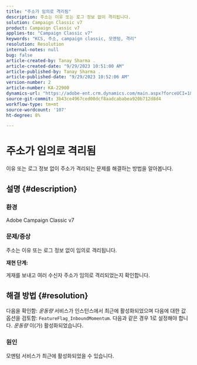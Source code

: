 ```yaml
---
title: "주소가 임의로 격리됨"
description: 주소는 이유 또는 로그 정보 없이 격리됩니다.
solution: Campaign Classic v7
product: Campaign Classic v7
applies-to: "Campaign Classic v7"
keywords: "KCS, 주소, campaign classic, 모멘텀, 격리"
resolution: Resolution
internal-notes: null
bug: false
article-created-by: Tanay Sharma .
article-created-date: "9/29/2023 10:51:00 AM"
article-published-by: Tanay Sharma .
article-published-date: "9/29/2023 10:52:06 AM"
version-number: 2
article-number: KA-22900
dynamics-url: "https://adobe-ent.crm.dynamics.com/main.aspx?forceUCI=1&pagetype=entityrecord&etn=knowledgearticle&id=4cd8bb0f-b65e-ee11-be6f-6045bd0065f9"
source-git-commit: 3b43ce4967ced00dcf8aadcababea920b712d8d4
workflow-type: tm+mt
source-wordcount: '107'
ht-degree: 8%

---
```


# 주소가 임의로 격리됨


이유 또는 로그 정보 없이 주소가 격리되는 문제를 해결하는 방법을 알아봅니다.

## 설명 {#description}


### 환경

Adobe Campaign Classic v7



### 문제/증상

주소는 이유 또는 로그 정보 없이 임의로 격리됩니다.



<b>재현 단계:</b>

게재를 보내고 여러 수신자 주소가 임의로 격리되었는지 확인합니다.


## 해결 방법 {#resolution}


다음을 확인함: *운동량* 서비스가 인스턴스에서 최근에 활성화되었으며 다음에 대한 값 옵션을 검토함: `FeatureFlag_InboundMomentum`. 다음과 같은 경우 1로 설정해야 합니다. *운동량* 이(가) 활성화되었습니다.

### 원인

모멘텀 서비스가 최근에 활성화되었을 수 있습니다.
